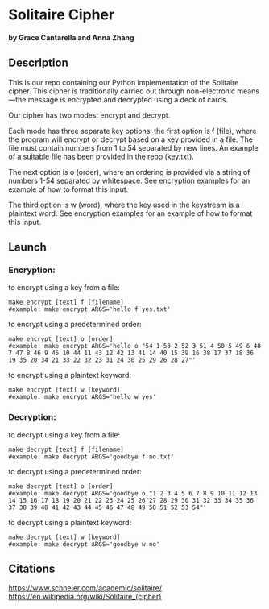 # Solitaire Cipher
#### by Grace Cantarella and Anna Zhang

## Description
This is our repo containing our Python implementation of the Solitaire cipher. This cipher is traditionally carried out through non-electronic means—the message is encrypted and decrypted using a deck of cards.

Our cipher has two modes: encrypt and decrypt.

Each mode has three separate key options: the first option is f (file), where the program will encrypt or decrypt based on a key provided in a file. The file must contain numbers from 1 to 54 separated by new lines. An example of a suitable file has been provided in the repo (key.txt).

The next option is o (order), where an ordering is provided via a string of numbers 1-54 separated by whitespace. See encryption examples for an example of how to format this input.

The third option is w (word), where the key used in the keystream is a plaintext word. See encryption examples for an example of how to format this input.

## Launch

### Encryption:

to encrypt using a key from a file:
```
make encrypt [text] f [filename]
#example: make encrypt ARGS='hello f yes.txt'
```

to encrypt using a predetermined order:
```
make encrypt [text] o [order]
#example: make encrypt ARGS='hello o "54 1 53 2 52 3 51 4 50 5 49 6 48 7 47 8 46 9 45 10 44 11 43 12 42 13 41 14 40 15 39 16 38 17 37 18 36 19 35 20 34 21 33 22 32 23 31 24 30 25 29 26 28 27"'
```

to encrypt using a plaintext keyword:
```
make encrypt [text] w [keyword]
#example: make encrypt ARGS='hello w yes'
```

### Decryption:

to decrypt using a key from a file:
```
make decrypt [text] f [filename]
#example: make decrypt ARGS='goodbye f no.txt'
```

to decrypt using a predetermined order:
```
make decrypt [text] o [order]
#example: make decrypt ARGS='goodbye o "1 2 3 4 5 6 7 8 9 10 11 12 13 14 15 16 17 18 19 20 21 22 23 24 25 26 27 28 29 30 31 32 33 34 35 36 37 38 39 40 41 42 43 44 45 46 47 48 49 50 51 52 53 54"'
```

to decrypt using a plaintext keyword:
```
make decrypt [text] w [keyword]
#example: make decrypt ARGS='goodbye w no'
```

 ## Citations
 https://www.schneier.com/academic/solitaire/
 https://en.wikipedia.org/wiki/Solitaire_(cipher)
